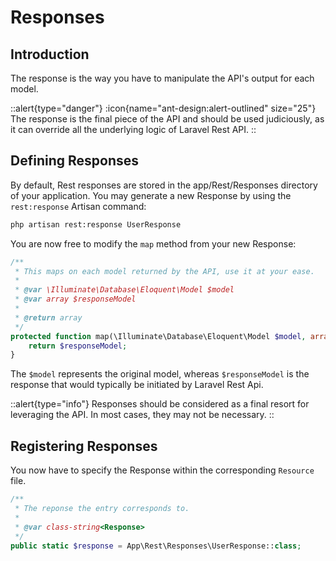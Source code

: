 # Responses

## Introduction

The response is the way you have to manipulate the API's output for each model.

::alert{type="danger"}
:icon{name="ant-design:alert-outlined" size="25"}&nbsp;
The response is the final piece of the API and should be used judiciously, as it can override all the underlying logic of Laravel Rest API.
::

## Defining Responses

By default, Rest responses are stored in the app/Rest/Responses directory of your application. You may generate a new Response by using the `rest:response` Artisan command:

```bash
php artisan rest:response UserResponse
```

You are now free to modify the `map` method from your new Response:

```php
/**
 * This maps on each model returned by the API, use it at your ease.
 *
 * @var \Illuminate\Database\Eloquent\Model $model
 * @var array $responseModel
 *
 * @return array
 */
protected function map(\Illuminate\Database\Eloquent\Model $model, array $responseModel) : array {
    return $responseModel;
}
```

The `$model` represents the original model, whereas `$responseModel` is the response that would typically be initiated by Laravel Rest Api.

::alert{type="info"}
Responses should be considered as a final resort for leveraging the API. In most cases, they may not be necessary.
::

## Registering Responses

You now have to specify the Response within the corresponding `Resource` file.
```php [UserResource.php]
/**
 * The reponse the entry corresponds to.
 *
 * @var class-string<Response>
 */
public static $response = App\Rest\Responses\UserResponse::class;
```

